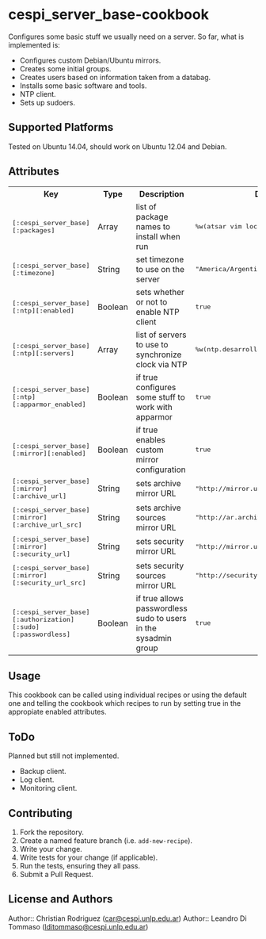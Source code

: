 # cespi_server_base-cookbook

Configures some basic stuff we usually need on a server. So far, what is
implemented is:
* Configures custom Debian/Ubuntu mirrors.
* Creates some initial groups.
* Creates users based on information taken from a databag.
* Installs some basic software and tools.
* NTP client.
* Sets up sudoers.

## Supported Platforms

Tested on Ubuntu 14.04, should work on Ubuntu 12.04 and Debian.

## Attributes

<table>
  <tr>
    <th>Key</th>
    <th>Type</th>
    <th>Description</th>
    <th>Default</th>
  </tr>
  <tr>
    <td><tt>[:cespi_server_base][:packages]</tt></td>
    <td>Array</td>
    <td>list of package names to install when run</td>
    <td><tt>%w(atsar vim locate)</tt></td>
  </tr>
  <tr>
    <td><tt>[:cespi_server_base][:timezone]</tt></td>
    <td>String</td>
    <td>set timezone to use on the server</td>
    <td><tt>"America/Argentina/Buenos_Aires"</tt></td>
  </tr>
  <tr>
    <td><tt>[:cespi_server_base][:ntp][:enabled]</tt></td>
    <td>Boolean</td>
    <td>sets whether or not to enable NTP client</td>
    <td><tt>true</tt></td>
  </tr>
  <tr>
    <td><tt>[:cespi_server_base][:ntp][:servers]</tt></td>
    <td>Array</td>
    <td>list of servers to use to synchronize clock via NTP</td>
    <td><tt>%w(ntp.desarrollo.unlp.edu.ar)</tt></td>
  </tr>
  <tr>
    <td><tt>[:cespi_server_base][:ntp][:apparmor_enabled]</tt></td>
    <td>Boolean</td>
    <td>if true configures some stuff to work with apparmor</td>
    <td><tt>true</tt></td>
  </tr>
  <tr>
    <td><tt>[:cespi_server_base][:mirror][:enabled]</tt></td>
    <td>Boolean</td>
    <td>if true enables custom mirror configuration</td>
    <td><tt>true</tt></td>
  </tr>
  <tr>
    <td><tt>[:cespi_server_base][:mirror][:archive_url]</tt></td>
    <td>String</td>
    <td>sets archive mirror URL</td>
    <td><tt>"http://mirror.unlp.edu.ar/ubuntu/"</tt></td>
  </tr>
  <tr>
    <td><tt>[:cespi_server_base][:mirror][:archive_url_src]</tt></td>
    <td>String</td>
    <td>sets archive sources mirror URL</td>
    <td><tt>"http://ar.archive.ubuntu.com/ubuntu/"</tt></td>
  </tr>
  <tr>
    <td><tt>[:cespi_server_base][:mirror][:security_url]</tt></td>
    <td>String</td>
    <td>sets security mirror URL</td>
    <td><tt>"http://mirror.unlp.edu.ar/ubuntu/"</tt></td>
  </tr>
  <tr>
    <td><tt>[:cespi_server_base][:mirror][:security_url_src]</tt></td>
    <td>String</td>
    <td>sets security sources mirror URL</td>
    <td><tt>"http://security.ubuntu.com/ubuntu/"</tt></td>
  </tr>
  <tr>
    <td><tt>[:cespi_server_base][:authorization][:sudo][:passwordless]</tt></td>
    <td>Boolean</td>
    <td>if true allows passwordless sudo to users in the sysadmin group</td>
    <td><tt>true</tt></td>
  </tr>
</table>

## Usage

This cookbook can be called using individual recipes or using the default one
and telling the cookbook which recipes to run by setting true in the appropiate
enabled attributes. 

## ToDo

Planned but still not implemented.
* Backup client.
* Log client.
* Monitoring client.

## Contributing

1. Fork the repository.
2. Create a named feature branch (i.e. `add-new-recipe`).
3. Write your change.
4. Write tests for your change (if applicable).
5. Run the tests, ensuring they all pass.
6. Submit a Pull Request.

## License and Authors

Author:: Christian Rodriguez (<car@cespi.unlp.edu.ar>)
Author:: Leandro Di Tommaso (<lditommaso@cespi.unlp.edu.ar>)
